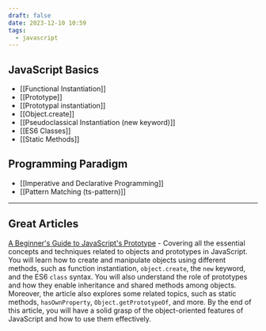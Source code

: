 ```yaml
---
draft: false
date: 2023-12-10 10:59
tags:
  - javascript
---
```


## JavaScript Basics
- [[Functional Instantiation]]
- [[Prototype]]
- [[Prototypal instantiation]]
- [[Object.create]]
- [[Pseudoclassical Instantiation (new keyword)]]
- [[ES6 Classes]]
- [[Static Methods]]
## Programming Paradigm
- [[Imperative and Declarative Programming]]
- [[Pattern Matching (ts-pattern)]]

---
## Great Articles
[A Beginner's Guide to JavaScript's Prototype](https://ui.dev/beginners-guide-to-javascript-prototype) - Covering all the essential concepts and techniques related to objects and prototypes in JavaScript. You will learn how to create and manipulate objects using different methods, such as function instantiation, `object.create`, the `new` keyword, and the ES6 `class` syntax. You will also understand the role of prototypes and how they enable inheritance and shared methods among objects. Moreover, the article also explores some related topics, such as static methods, `hasOwnProperty`, `Object.getPrototypeOf`, and more. By the end of this article, you will have a solid grasp of the object-oriented features of JavaScript and how to use them effectively.